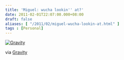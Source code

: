 ```yaml
---
title: 'Miguel: wucha lookin'' at?'
date: 2011-02-01T22:07:00.000+08:00
draft: false
aliases: [ "/2011/02/miguel-wucha-lookin-at.html" ]
tags : [Personal]
---
```


[![Gravity](http://jon.doblados.net/wp-content/uploads/2011/02/Gravity3.jpg.scaled10003-300x225.jpg)](http://jon.doblados.net/wp-content/uploads/2011/02/Gravity3.jpg.scaled10003.jpg)

  

via [Gravity](http://mobileways.de/gravity)
